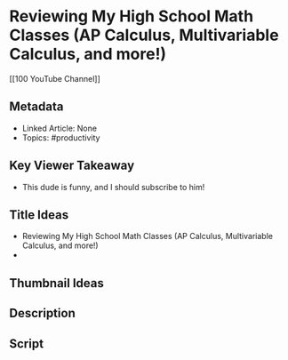 # Reviewing My High School Math Classes (AP Calculus, Multivariable Calculus, and more!)

[[100 YouTube Channel]]

## Metadata
- Linked Article: None
- Topics: #productivity 

## Key Viewer Takeaway
- This dude is funny, and I should subscribe to him!

## Title Ideas
- Reviewing My High School Math Classes (AP Calculus, Multivariable Calculus, and more!)
- 
## Thumbnail Ideas

## Description

## Script